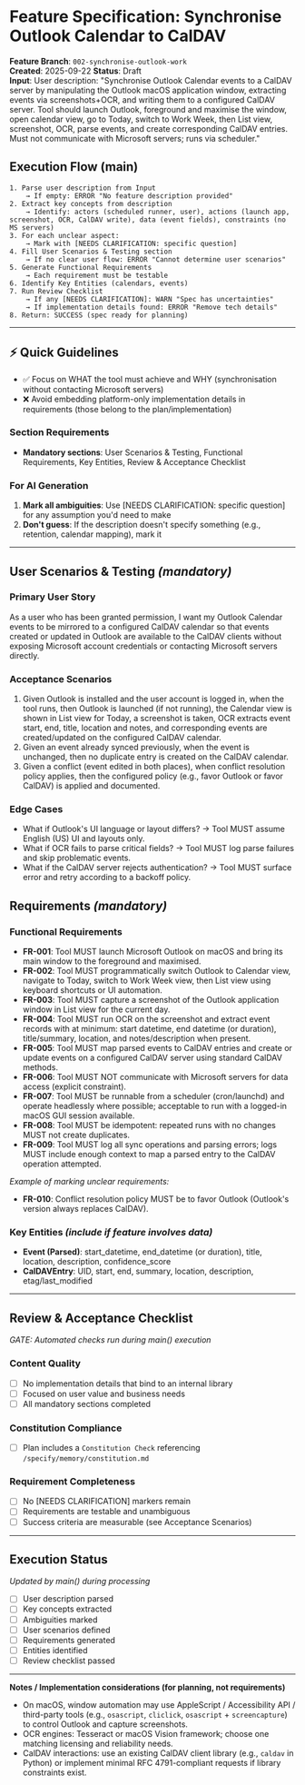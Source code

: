 # Feature Specification: Synchronise Outlook Calendar to CalDAV

**Feature Branch**: `002-synchronise-outlook-work`  
**Created**: 2025-09-22
**Status**: Draft  
**Input**: User description: "Synchronise Outlook Calendar events to a CalDAV server by manipulating the Outlook macOS application window, extracting events via screenshots+OCR, and writing them to a configured CalDAV server. Tool should launch Outlook, foreground and maximise the window, open calendar view, go to Today, switch to Work Week, then List view, screenshot, OCR, parse events, and create corresponding CalDAV entries. Must not communicate with Microsoft servers; runs via scheduler."

## Execution Flow (main)
```
1. Parse user description from Input
	→ If empty: ERROR "No feature description provided"
2. Extract key concepts from description
	→ Identify: actors (scheduled runner, user), actions (launch app, screenshot, OCR, CalDAV write), data (event fields), constraints (no MS servers)
3. For each unclear aspect:
	→ Mark with [NEEDS CLARIFICATION: specific question]
4. Fill User Scenarios & Testing section
	→ If no clear user flow: ERROR "Cannot determine user scenarios"
5. Generate Functional Requirements
	→ Each requirement must be testable
6. Identify Key Entities (calendars, events)
7. Run Review Checklist
	→ If any [NEEDS CLARIFICATION]: WARN "Spec has uncertainties"
	→ If implementation details found: ERROR "Remove tech details"
8. Return: SUCCESS (spec ready for planning)
```

---

## ⚡ Quick Guidelines
- ✅ Focus on WHAT the tool must achieve and WHY (synchronisation without contacting Microsoft servers)
- ❌ Avoid embedding platform-only implementation details in requirements (those belong to the plan/implementation)

### Section Requirements
- **Mandatory sections**: User Scenarios & Testing, Functional Requirements, Key Entities, Review & Acceptance Checklist

### For AI Generation
1. **Mark all ambiguities**: Use [NEEDS CLARIFICATION: specific question] for any assumption you'd need to make
2. **Don't guess**: If the description doesn't specify something (e.g., retention, calendar mapping), mark it

---

## User Scenarios & Testing *(mandatory)*

### Primary User Story
As a user who has been granted permission, I want my Outlook Calendar events to be mirrored to a configured CalDAV calendar so that events created or updated in Outlook are available to the CalDAV clients without exposing Microsoft account credentials or contacting Microsoft servers directly.

### Acceptance Scenarios
1. Given Outlook is installed and the user account is logged in, when the tool runs, then Outlook is launched (if not running), the Calendar view is shown in List view for Today, a screenshot is taken, OCR extracts event start, end, title, location and notes, and corresponding events are created/updated on the configured CalDAV calendar.
2. Given an event already synced previously, when the event is unchanged, then no duplicate entry is created on the CalDAV calendar.
3. Given a conflict (event edited in both places), when conflict resolution policy applies, then the configured policy (e.g., favor Outlook or favor CalDAV) is applied and documented.

### Edge Cases
- What if Outlook's UI language or layout differs? → Tool MUST assume English (US) UI and layouts only.
- What if OCR fails to parse critical fields? → Tool MUST log parse failures and skip problematic events.
- What if the CalDAV server rejects authentication? → Tool MUST surface error and retry according to a backoff policy.

## Requirements *(mandatory)*

### Functional Requirements
- **FR-001**: Tool MUST launch Microsoft Outlook on macOS and bring its main window to the foreground and maximised.
- **FR-002**: Tool MUST programmatically switch Outlook to Calendar view, navigate to Today, switch to Work Week view, then List view using keyboard shortcuts or UI automation.
- **FR-003**: Tool MUST capture a screenshot of the Outlook application window in List view for the current day.
- **FR-004**: Tool MUST run OCR on the screenshot and extract event records with at minimum: start datetime, end datetime (or duration), title/summary, location, and notes/description when present.
- **FR-005**: Tool MUST map parsed events to CalDAV entries and create or update events on a configured CalDAV server using standard CalDAV methods.
- **FR-006**: Tool MUST NOT communicate with Microsoft servers for data access (explicit constraint).
- **FR-007**: Tool MUST be runnable from a scheduler (cron/launchd) and operate headlessly where possible; acceptable to run with a logged-in macOS GUI session available.
- **FR-008**: Tool MUST be idempotent: repeated runs with no changes MUST not create duplicates.
- **FR-009**: Tool MUST log all sync operations and parsing errors; logs MUST include enough context to map a parsed entry to the CalDAV operation attempted.

*Example of marking unclear requirements:*
- **FR-010**: Conflict resolution policy MUST be to favor Outlook (Outlook's version always replaces CalDAV).

### Key Entities *(include if feature involves data)*
- **Event (Parsed)**: start_datetime, end_datetime (or duration), title, location, description, confidence_score
- **CalDAVEntry**: UID, start, end, summary, location, description, etag/last_modified

---

## Review & Acceptance Checklist
*GATE: Automated checks run during main() execution*

### Content Quality
- [ ] No implementation details that bind to an internal library
- [ ] Focused on user value and business needs
- [ ] All mandatory sections completed

### Constitution Compliance
- [ ] Plan includes a `Constitution Check` referencing `/specify/memory/constitution.md`

### Requirement Completeness
- [ ] No [NEEDS CLARIFICATION] markers remain
- [ ] Requirements are testable and unambiguous
- [ ] Success criteria are measurable (see Acceptance Scenarios)

---

## Execution Status
*Updated by main() during processing*

- [ ] User description parsed
- [ ] Key concepts extracted
- [ ] Ambiguities marked
- [ ] User scenarios defined
- [ ] Requirements generated
- [ ] Entities identified
- [ ] Review checklist passed

---

**Notes / Implementation considerations (for planning, not requirements)**
- On macOS, window automation may use AppleScript / Accessibility API / third-party tools (e.g., `osascript`, `cliclick`, `osascript` + `screencapture`) to control Outlook and capture screenshots.
- OCR engines: Tesseract or macOS Vision framework; choose one matching licensing and reliability needs.
- CalDAV interactions: use an existing CalDAV client library (e.g., `caldav` in Python) or implement minimal RFC 4791-compliant requests if library constraints exist.

